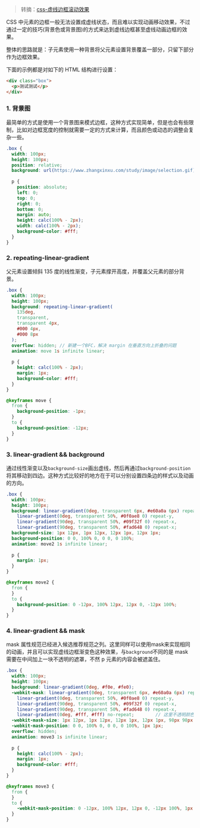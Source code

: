 > 转摘：[css-虚线边框滚动效果](https://segmentfault.com/a/1190000019105239)

CSS 中元素的边框一般无法设置成虚线状态，而且难以实现动画移动效果，不过通过一定的技巧(背景色或背景图)的方式来达到虚线边框甚至虚线动画边框的效果。

整体的思路就是：子元素使用一种背景将父元素设置背景覆盖一部分，只留下部分作为边框效果。

下面的示例都是对如下的 HTML 结构进行设置：

```html
<div class="box">
  <p>测试测试</p>
</div>
```

### 1. 背景图

最简单的方式是使用一个背景图来模式边框，这种方式实现简单，但是也会有些限制，比如对边框宽度的控制就需要一定的方式来计算，而且颜色或动态的调整会复杂一些。

```scss
.box {
  width: 100px;
  height: 100px;
  position: relative;
  background: url(https://www.zhangxinxu.com/study/image/selection.gif);
  
  p {
    position: absolute;
    left: 0;
    top: 0;
    right: 0;
    bottom: 0;
    margin: auto;
    height: calc(100% - 2px);
    width: calc(100% - 2px);
    background-color: #fff;
  }
}
```

### 2. repeating-linear-gradient

父元素设置倾斜 135 度的线性渐变，子元素撑开高度，并覆盖父元素的部分背景。

```scss
.box {
  width: 100px;
  height: 100px;
  background: repeating-linear-gradient(
    135deg,
    transparent,
    transparent 4px,
    #000 4px,
    #000 8px
  );
  overflow: hidden; // 新建一个BFC，解决 margin 在垂直方向上折叠的问题
  animation: move 1s infinite linear;
  
  p {
    height: calc(100% - 2px);
    margin: 1px;
    background-color: #fff;
  }
}

@keyframes move {
  from {
    background-position: -1px;
  }
  to {
    background-position: -12px;
  }
}
```

### 3. linear-gradient && background

通过线性渐变以及`background-size`画出虚线，然后再通过`background-position`将其移动到四边。这种方式比较好的地方在于可以分别设置四条边的样式以及动画的方向。

```scss
.box {
  width: 100px;
  height: 100px;
  background: linear-gradient(0deg, transparent 6px, #e60a0a 6px) repeat-y,
    linear-gradient(0deg, transparent 50%, #0f0ae8 0) repeat-y,
    linear-gradient(90deg, transparent 50%, #09f32f 0) repeat-x,
    linear-gradient(90deg, transparent 50%, #fad648 0) repeat-x;
  background-size: 1px 12px, 1px 12px, 12px 1px, 12px 1px;
  background-position: 0 0, 100% 0, 0 0, 0 100%;
  animation: move2 1s infinite linear;
  
  p {
    margin: 1px;
  }
}

@keyframes move2 {
  from {
  }
  to {
    background-position: 0 -12px, 100% 12px, 12px 0, -12px 100%;
  }
}
```

### 4. linear-gradient && mask

mask 属性规范已经进入候选推荐规范之列。这里同样可以使用mask来实现相同的动画，并且可以实现虚线边框渐变色这种效果，与`background`不同的是 mask 需要在中间加上一块不透明的遮罩，不然 p 元素的内容会被遮盖住。

```scss
.box {
  width: 100px;
  height: 100px;
  background: linear-gradient(0deg, #f0e, #fe0);
  -webkit-mask: linear-gradient(0deg, transparent 6px, #e60a0a 6px) repeat-y,
    linear-gradient(0deg, transparent 50%, #0f0ae8 0) repeat-y,
    linear-gradient(90deg, transparent 50%, #09f32f 0) repeat-x,
    linear-gradient(90deg, transparent 50%, #fad648 0) repeat-x,
    linear-gradient(0deg, #fff, #fff) no-repeat;        // 这里不透明颜色随便写哦
  -webkit-mask-size: 1px 12px, 1px 12px, 12px 1px, 12px 1px, 98px 98px;
  -webkit-mask-position: 0 0, 100% 0, 0 0, 0 100%, 1px 1px;
  overflow: hidden;
  animation: move3 1s infinite linear;
  
  p {
    height: calc(100% - 2px);
    margin: 1px;
    background-color: #fff;
  }
}

@keyframes move3 {
  from {
  }
  to {
    -webkit-mask-position: 0 -12px, 100% 12px, 12px 0, -12px 100%, 1px 1px;
  }
}
```

